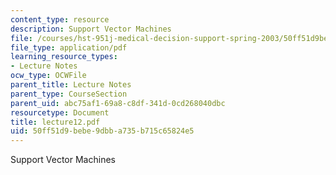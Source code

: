 ```yaml
---
content_type: resource
description: Support Vector Machines
file: /courses/hst-951j-medical-decision-support-spring-2003/50ff51d9bebe9dbba735b715c65824e5_lecture12.pdf
file_type: application/pdf
learning_resource_types:
- Lecture Notes
ocw_type: OCWFile
parent_title: Lecture Notes
parent_type: CourseSection
parent_uid: abc75af1-69a8-c8df-341d-0cd268040dbc
resourcetype: Document
title: lecture12.pdf
uid: 50ff51d9-bebe-9dbb-a735-b715c65824e5
---
```

Support Vector Machines

